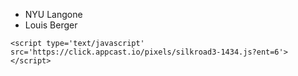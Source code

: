 - NYU Langone
- Louis Berger

`<script type='text/javascript' src='https://click.appcast.io/pixels/silkroad3-1434.js?ent=6'></script>`
